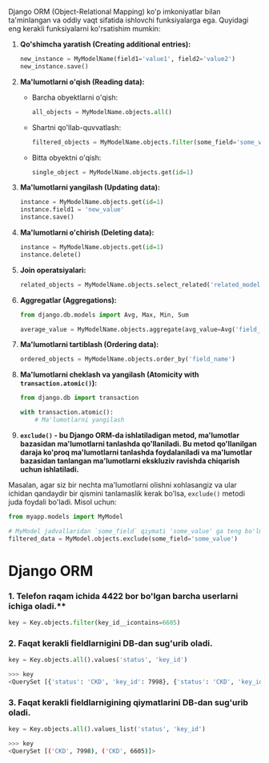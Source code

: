 Django ORM (Object-Relational Mapping) ko'p imkoniyatlar bilan ta'minlangan va oddiy vaqt sifatida ishlovchi funksiyalarga ega. Quyidagi eng kerakli funksiyalarni ko'rsatishim mumkin:

1. **Qo'shimcha yaratish (Creating additional entries):**
   ```python
   new_instance = MyModelName(field1='value1', field2='value2')
   new_instance.save()
   ```

2. **Ma'lumotlarni o'qish (Reading data):**
   - Barcha obyektlarni o'qish:
     ```python
     all_objects = MyModelName.objects.all()
     ```
   - Shartni qo'llab-quvvatlash:
     ```python
     filtered_objects = MyModelName.objects.filter(some_field='some_value')
     ```
   - Bitta obyektni o'qish:
     ```python
     single_object = MyModelName.objects.get(id=1)
     ```

3. **Ma'lumotlarni yangilash (Updating data):**
   ```python
   instance = MyModelName.objects.get(id=1)
   instance.field1 = 'new_value'
   instance.save()
   ```

4. **Ma'lumotlarni o'chirish (Deleting data):**
   ```python
   instance = MyModelName.objects.get(id=1)
   instance.delete()
   ```

5. **Join operatsiyalari:**
   ```python
   related_objects = MyModelName.objects.select_related('related_model')
   ```

6. **Aggregatlar (Aggregations):**
   ```python
   from django.db.models import Avg, Max, Min, Sum

   average_value = MyModelName.objects.aggregate(avg_value=Avg('field_name'))
   ```

7. **Ma'lumotlarni tartiblash (Ordering data):**
   ```python
   ordered_objects = MyModelName.objects.order_by('field_name')
   ```

8. **Ma'lumotlarni cheklash va yangilash (Atomicity with `transaction.atomic()`):**
   ```python
   from django.db import transaction

   with transaction.atomic():
       # Ma'lumotlarni yangilash
   ```
9. **`exclude()` - bu Django ORM-da ishlatiladigan metod, ma'lumotlar bazasidan ma'lumotlarni tanlashda qo'llaniladi. Bu metod qo'llanilgan daraja ko'proq ma'lumotlarni tanlashda foydalaniladi va ma'lumotlar bazasidan tanlangan ma'lumotlarni ekskluziv ravishda chiqarish uchun ishlatiladi.**

Masalan, agar siz bir nechta ma'lumotlarni olishni xohlasangiz va ular ichidan qandaydir bir qismini tanlamaslik kerak bo'lsa, `exclude()` metodi juda foydali bo'ladi. Misol uchun:

```python
from myapp.models import MyModel

# MyModel jadvallaridan `some_field` qiymati 'some_value' ga teng bo'lmagan barcha ma'lumotlarni olish
filtered_data = MyModel.objects.exclude(some_field='some_value')
```


# 
# Django ORM
###  1. Telefon raqam ichida 4422 bor bo'lgan barcha userlarni ichiga oladi.**
```python
key = Key.objects.filter(key_id__icontains=6605)
```
###  2. Faqat kerakli fieldlarnigini DB-dan sug'urib oladi.
```python
key = Key.objects.all().values('status', 'key_id') 
```
```bash
>>> key
<QuerySet [{'status': 'CKD', 'key_id': 7998}, {'status': 'CKD', 'key_id': 6605}]>
```
### 3. Faqat kerakli fieldlarnigining qiymatlarini DB-dan sug'urib oladi.
```python
key = Key.objects.all().values_list('status', 'key_id') 
```
```bash
>>> key
<QuerySet [('CKD', 7998), ('CKD', 6605)]>
```
